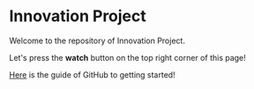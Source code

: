 # Innovation Project
Welcome to the repository of Innovation Project.

Let's press the __watch__ button on the top right corner of this page!

[Here](https://github.com/IshitaTakeshi/InnovationProject/wiki/How-To-Use-GitHub) is the guide of GitHub to getting started!
